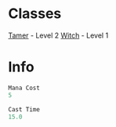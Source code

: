 <!-- TITLE: Tame Beast -->
<!-- SUBTITLE: Spell description here -->

# Classes
[Tamer](tamer) - Level 2
[Witch](witch) - Level 1

# Info
```perl 
Mana Cost 
5

Cast Time
15.0
```